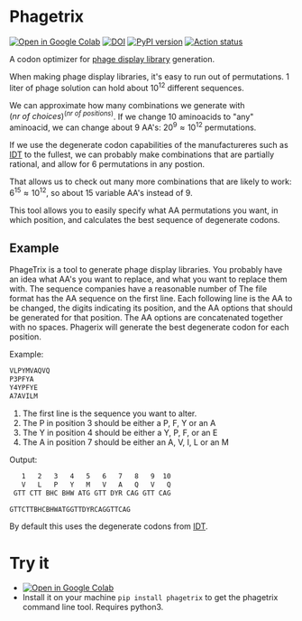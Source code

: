# Phagetrix

[![Open in Google Colab](
https://colab.research.google.com/assets/colab-badge.svg)](
https://colab.research.google.com/github/retospect/phagetrix/blob/main/phagetrix.ipynb)
[![DOI](https://zenodo.org/badge/DOI/10.5281/zenodo.7676572.svg)](
https://doi.org/10.5281/zenodo.7676572)
[![PyPI version](https://badge.fury.io/py/phagetrix.svg)](https://badge.fury.io/py/phagetrix)
[![Action status](
https://github.com/retospect/phagetrix/actions/workflows/check.yml/badge.svg)](
https://github.com/retospect/phageterix/actions/workflows/check.yml)

A codon optimizer for [phage display library](
https://bio.libretexts.org/Bookshelves/Biochemistry/Supplemental_Modules_(Biochemistry)/4._Biotechnology_2/4.3%3A_M13_Phage_Display_Libraries)
generation.

When making phage display libraries, it's easy to run out of permutations. 1 liter of phage solution can hold about
$10^{12}$ different sequences.

We can approximate how many combinations we generate with $(nr\ of\ choices)^{(nr\ of\ positions)}$.
If we change 10 aminoacids to "any" aminoacid, we can change about 9 AA's: $20^9 \approx 10^{12}$
permutations.

If we use the degenerate codon capabilities of the manufactureres such as
[IDT](https://www.idtdna.com/pages/support/faqs/what-are-the-base-degeneracy-codes-that-you-use-(eg.-r-w-k-v-s)-)
to the fullest, we can probably make combinations that are partially rational, and allow for 6 permutations in any
postion.

That allows us to check out many more combinations that are likely to work: $6^{15} \approx 10^{12}$, so about 15
variable AA's instead of 9.

This tool allows you to easily specify what AA permutations you want, in which position, and calculates the best
sequence of degenerate codons.

## Example

PhageTrix is a tool to generate phage display libraries.
You probably have an idea what AA's you want to replace, and what
you want to replace them with.
The sequence companies have a reasonable number of
The file format has the AA sequence on the first line.
Each following line is the AA to be changed,
the digits indicating its position,
and the AA options that should be generated for that position.
The AA options are concatenated together with no spaces.
Phagerix will generate the best degenerate codon for each position.

Example:

```txt
VLPYMVAQVQ
P3PFYA
Y4YPFYE
A7AVILM
```

1. The first line is the sequence you want to alter.
2. The P in position 3 should be either a P, F, Y or an A
3. The Y in position 4 should be either a Y, P, F, or an E
4. The A in position 7 should be either an A, V, I, L or an M

Output:

```txt
   1   2   3   4   5   6   7   8   9  10
   V   L   P   Y   M   V   A   Q   V   Q
 GTT CTT BHC BHW ATG GTT DYR CAG GTT CAG

GTTCTTBHCBHWATGGTTDYRCAGGTTCAG
```

By default this uses the degenerate codons from
[IDT](
https://www.idtdna.com/pages/support/faqs/what-are-the-base-degeneracy-codes-that-you-use-(eg.-r-w-k-v-s)-).

# Try it

- [![Open in Google Colab](
https://colab.research.google.com/assets/colab-badge.svg)](
https://colab.research.google.com/github/retospect/phagetrix/blob/main/phagetrix.ipynb)
- Install it on your machine ```pip install phagetrix``` to get the phagetrix command line tool. Requires python3.
